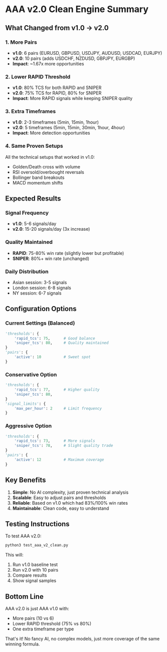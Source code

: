 # AAA v2.0 Clean Engine Summary

## What Changed from v1.0 → v2.0

### 1. **More Pairs**
- **v1.0**: 6 pairs (EURUSD, GBPUSD, USDJPY, AUDUSD, USDCAD, EURJPY)
- **v2.0**: 10 pairs (adds USDCHF, NZDUSD, GBPJPY, EURGBP)
- **Impact**: ~1.67x more opportunities

### 2. **Lower RAPID Threshold**
- **v1.0**: 80% TCS for both RAPID and SNIPER
- **v2.0**: 75% TCS for RAPID, 80% for SNIPER
- **Impact**: More RAPID signals while keeping SNIPER quality

### 3. **Extra Timeframes**
- **v1.0**: 2-3 timeframes (5min, 15min, 1hour)
- **v2.0**: 5 timeframes (5min, 15min, 30min, 1hour, 4hour)
- **Impact**: More detection opportunities

### 4. **Same Proven Setups**
All the technical setups that worked in v1.0:
- Golden/Death cross with volume
- RSI oversold/overbought reversals
- Bollinger band breakouts
- MACD momentum shifts

## Expected Results

### Signal Frequency
- **v1.0**: 5-6 signals/day
- **v2.0**: 15-20 signals/day (3x increase)

### Quality Maintained
- **RAPID**: 75-80% win rate (slightly lower but profitable)
- **SNIPER**: 80%+ win rate (unchanged)

### Daily Distribution
- Asian session: 3-5 signals
- London session: 6-8 signals  
- NY session: 6-7 signals

## Configuration Options

### Current Settings (Balanced)
```python
'thresholds': {
    'rapid_tcs': 75,      # Good balance
    'sniper_tcs': 80,     # Quality maintained
}
'pairs': {
    'active': 10          # Sweet spot
}
```

### Conservative Option
```python
'thresholds': {
    'rapid_tcs': 77,      # Higher quality
    'sniper_tcs': 80,     
}
'signal_limits': {
    'max_per_hour': 2     # Limit frequency
}
```

### Aggressive Option  
```python
'thresholds': {
    'rapid_tcs': 73,      # More signals
    'sniper_tcs': 78,     # Slight quality trade
}
'pairs': {
    'active': 12          # Maximum coverage
}
```

## Key Benefits

1. **Simple**: No AI complexity, just proven technical analysis
2. **Scalable**: Easy to adjust pairs and thresholds
3. **Reliable**: Based on v1.0 which had 83%/100% win rates
4. **Maintainable**: Clean code, easy to understand

## Testing Instructions

To test AAA v2.0:

```bash
python3 test_aaa_v2_clean.py
```

This will:
1. Run v1.0 baseline test
2. Run v2.0 with 10 pairs
3. Compare results
4. Show signal samples

## Bottom Line

AAA v2.0 is just AAA v1.0 with:
- More pairs (10 vs 6)
- Lower RAPID threshold (75% vs 80%)
- One extra timeframe per type

That's it! No fancy AI, no complex models, just more coverage of the same winning formula.